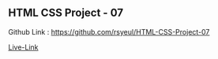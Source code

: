 <!-- # FSD Javascript  Bootcamp -->
## HTML CSS Project - 07

Github Link : https://github.com/rsyeul/HTML-CSS-Project-07

[Live-Link](https://rahul-project-07.netlify.app/)